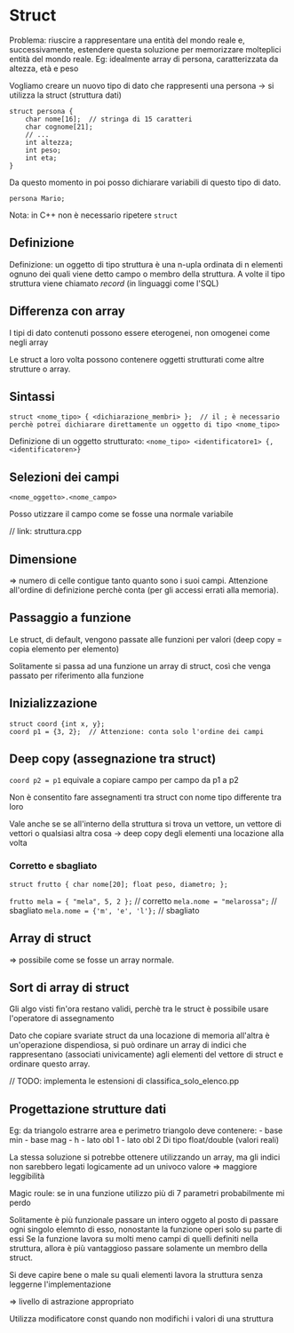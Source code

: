 # Struct
Problema: riuscire a rappresentare una entità del mondo reale e, successivamente, estendere questa soluzione per memorizzare molteplici entità del mondo reale.
Eg: idealmente array di persona, caratterizzata da altezza, età e peso

Vogliamo creare un nuovo tipo di dato che rappresenti una persona -> si utilizza la struct (struttura dati)
```
struct persona {
	char nome[16];  // stringa di 15 caratteri
	char cognome[21];
	// ...
	int altezza;
	int peso;
	int eta;
}
```

Da questo momento in poi posso dichiarare variabili di questo tipo di dato.
```
persona Mario;
```

Nota: in C++ non è necessario ripetere `struct`

## Definizione
Definizione: un oggetto di tipo struttura è una n-upla ordinata di n elementi ognuno dei quali viene detto campo o membro della struttura. A volte il tipo struttura viene chiamato _record_ (in linguaggi come l'SQL)

## Differenza con array
I tipi di dato contenuti possono essere eterogenei, non omogenei come negli array

Le struct a loro volta possono contenere oggetti strutturati come altre strutture o array.

## Sintassi
```
struct <nome_tipo> { <dichiarazione_membri> };  // il ; è necessario perchè potrei dichiarare direttamente un oggetto di tipo <nome_tipo>
```

Definizione di un oggetto strutturato: `<nome_tipo> <identificatore1> {, <identificatoren>}`

## Selezioni dei campi
`<nome_oggetto>.<nome_campo>`

Posso utizzare il campo come se fosse una normale variabile

// link: struttura.cpp

## Dimensione
=> numero di celle contigue tanto quanto sono i suoi campi. Attenzione all'ordine di definizione perchè conta (per gli accessi errati alla memoria).

## Passaggio a funzione
Le struct, di default, vengono passate alle funzioni per valori (deep copy = copia elemento per elemento)

Solitamente si passa ad una funzione un array di struct, così che venga passato per riferimento alla funzione

## Inizializzazione
```
struct coord {int x, y};
coord p1 = {3, 2};  // Attenzione: conta solo l'ordine dei campi
```

## Deep copy (assegnazione tra struct)
`coord p2 = p1` equivale a copiare campo per campo da p1 a p2

Non è consentito fare assegnamenti tra struct con nome tipo differente tra loro

Vale anche se se all'interno della struttura si trova un vettore, un vettore di vettori o qualsiasi altra cosa -> deep copy degli elementi una locazione alla volta

### Corretto e sbagliato
`struct frutto { char nome[20]; float peso, diametro; };`

`frutto mela = { "mela", 5, 2 };`  // corretto
`mela.nome = "melarossa";`  // sbagliato
`mela.nome = {'m', 'e', 'l'};`  // sbagliato

## Array di struct
=> possibile come se fosse un array normale.

## Sort di array di struct
Gli algo visti fin'ora restano validi, perchè tra le struct è possibile usare l'operatore di assegnamento

Dato che copiare svariate struct da una locazione di memoria all'altra è un'operazione dispendiosa, si può ordinare un array di indici che rappresentano (associati univicamente) agli elementi del vettore di struct e ordinare questo array.

// TODO: implementa le estensioni di classifica_solo_elenco.pp

## Progettazione strutture dati
Eg: da triangolo estrarre area e perimetro
triangolo deve contenere:
	- base min
	- base mag
	- h
	- lato obl 1
	- lato obl 2
Di tipo float/double (valori reali)

La stessa soluzione si potrebbe ottenere utilizzando un array, ma gli indici non sarebbero legati logicamente ad un univoco valore
=> maggiore leggibilità

Magic roule: se in una funzione utilizzo più di 7 parametri probabilmente mi perdo

Solitamente è più funzionale passare un intero oggeto al posto di passare ogni singolo elemnto di esso, nonostante la funzione operi solo su parte di essi
Se la funzione lavora su molti meno campi di quelli definiti nella struttura, allora è più vantaggioso passare solamente un membro della struct.

Si deve capire bene o male su quali elementi lavora la struttura senza leggerne l'implementazione

=> livello di astrazione appropriato

Utilizza modificatore const quando non modifichi i valori di una struttura

